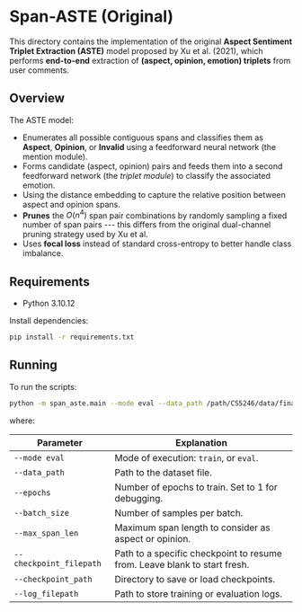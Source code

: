# Span-ASTE (Original)

This directory contains the implementation of the original **Aspect Sentiment Triplet Extraction (ASTE)** model proposed by Xu et al. (2021), which performs **end-to-end** extraction of **(aspect, opinion, emotion) triplets** from user comments.

## Overview

The ASTE model:
- Enumerates all possible contiguous spans and classifies them as **Aspect**, **Opinion**, or **Invalid** using a feedforward neural network (the mention module).
- Forms candidate (aspect, opinion) pairs and feeds them into a second feedforward network (the *triplet module*) to classify the associated emotion.
- Using the distance embedding to capture the relative position between aspect and opinion spans.
- **Prunes** the $O(n^4)$ span pair combinations by randomly sampling a fixed number of span pairs --- this differs from the original dual-channel pruning strategy used by Xu et al.
- Uses **focal loss** instead of standard cross-entropy to better handle class imbalance.

## Requirements

- Python 3.10.12

Install dependencies:
```bash
pip install -r requirements.txt
```

## Running
To run the scripts:
```bash
python -m span_aste.main --mode eval --data_path /path/CS5246/data/final_df6.xlsx --epochs 1 --batch_size 4 --max_span_len 8 --checkpoint_filepath /path/CS5246/span_aste/checkpoints/20/checkpoint_epoch82.pt --checkpoint_path /path/CS5246/span_aste/checkpoints/20 --log_filepath /path/CS5246/span_aste/logs/train20_test.log
```
where:

| Parameter | Explanation |
|-----------|-------------|
| `--mode eval` | Mode of execution: `train`, or `eval`. |
| `--data_path ` | Path to the dataset file. |
| `--epochs` | Number of epochs to train. Set to 1 for debugging. |
| `--batch_size` | Number of samples per batch. |
| `--max_span_len` | Maximum span length to consider as aspect or opinion. |
| `--checkpoint_filepath` | Path to a specific checkpoint to resume from. Leave blank to start fresh. |
| `--checkpoint_path` |	Directory to save or load checkpoints. |
| `--log_filepath` | Path to store training or evaluation logs. |
